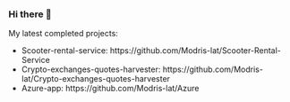 ### Hi there 👋
<div>My latest completed projects:
  <ul>
    <li>Scooter-rental-service: https://github.com/Modris-lat/Scooter-Rental-Service</li>
    <li>Crypto-exchanges-quotes-harvester: https://github.com/Modris-lat/Crypto-exchanges-quotes-harvester</li>
    <li>Azure-app: https://github.com/Modris-lat/Azure</li>
  </ul>
 </div>
<!--
**Modris-lat/Modris-lat** is a ✨ _special_ ✨ repository because its `README.md` (this file) appears on your GitHub profile.

Here are some ideas to get you started:

- 🔭 I’m currently working on ...
- 🌱 I’m currently learning ...
- 👯 I’m looking to collaborate on ...
- 🤔 I’m looking for help with ...
- 💬 Ask me about ...
- 📫 How to reach me: ...
- 😄 Pronouns: ...
- ⚡ Fun fact: ...
-->
